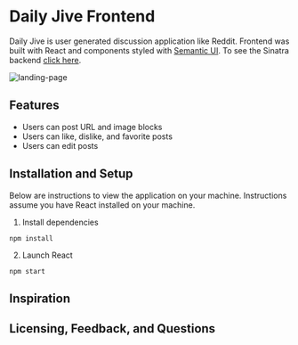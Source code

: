 # Daily Jive Frontend
Daily Jive is user generated discussion application like Reddit. Frontend was built with React and components styled with [Semantic UI]( https://react.semantic-ui.com/). To see the Sinatra backend [click here]( https://github.com/phsueh/daily-jive-backend). 

![landing-page](/daily-jive/public/landing-page.png)

## Features
* Users can post URL and image blocks
* Users can like, dislike, and favorite posts
* Users can edit posts

## Installation and Setup

Below are instructions to view the application on your machine. Instructions assume you have React installed on your machine. 

1. Install dependencies 
```
npm install
```
2. Launch React
```
npm start
```
## Inspiration 
## Licensing, Feedback, and Questions 